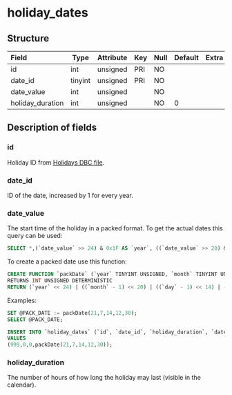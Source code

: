 # holiday\_dates

## Structure

| Field            | Type    | Attribute | Key | Null | Default | Extra | Comment |
|:-----------------|---------|-----------|-----|------|---------|-------|---------|
| id               | int     | unsigned  | PRI | NO   |         |       |         |
| date_id          | tinyint | unsigned  | PRI | NO   |         |       |         |
| date_value       | int     | unsigned  |     | NO   |         |       |         |
| holiday_duration | int     | unsigned  |     | NO   | 0       |       |         |

## Description of fields

### id

Holiday ID from [Holidays DBC file](../../dbc/Holidays.md).

### date_id

ID of the date, increased by 1 for every year.

### date_value

The start time of the holiday in a packed format. To get the actual dates this query can be used:

```sql
SELECT *,(`date_value` >> 24) & 0x1F AS `year`, ((`date_value` >> 20) & 0xF) + 1 AS `month`, ((`date_value` >> 14) & 0x3F) + 1 AS `day`, (`date_value` >> 6) & 0x1F AS `hour`, `date_value` & 0x3F AS `minute` FROM `holiday_dates`;
```

To create a packed date use this function:
```sql
CREATE FUNCTION `packDate` (`year` TINYINT UNSIGNED, `month` TINYINT UNSIGNED, `day` TINYINT UNSIGNED, `hour` TINYINT UNSIGNED, `minute` TINYINT UNSIGNED)
RETURNS INT UNSIGNED DETERMINISTIC
RETURN (`year` << 24) | ((`month` - 1) << 20) | ((`day` - 1) << 14) | (`hour` << 6) | `minute`;
```

Examples:
```sql
SET @PACK_DATE := packDate(21,7,14,12,30);
SELECT @PACK_DATE;
```

```sql
INSERT INTO `holiday_dates` (`id`, `date_id`, `holiday_duration`, `date_value`)
VALUES
(999,0,0,packDate(21,7,14,12,30));
```

### holiday_duration

The number of hours of how long the holiday may last (visible in the calendar).
